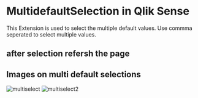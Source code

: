 # MultidefaultSelection in Qlik Sense
This Extension is used to select the multiple default values.
Use commma seperated to select multiple values.
## after selection refersh the page 

## Images on multi default selections

![multiselect](https://user-images.githubusercontent.com/8441473/55344928-5a815e00-54cc-11e9-8f27-9d0e44fcbad0.PNG)
![multiselect2](https://user-images.githubusercontent.com/8441473/55344934-60773f00-54cc-11e9-9ade-f7caace1e878.PNG)

